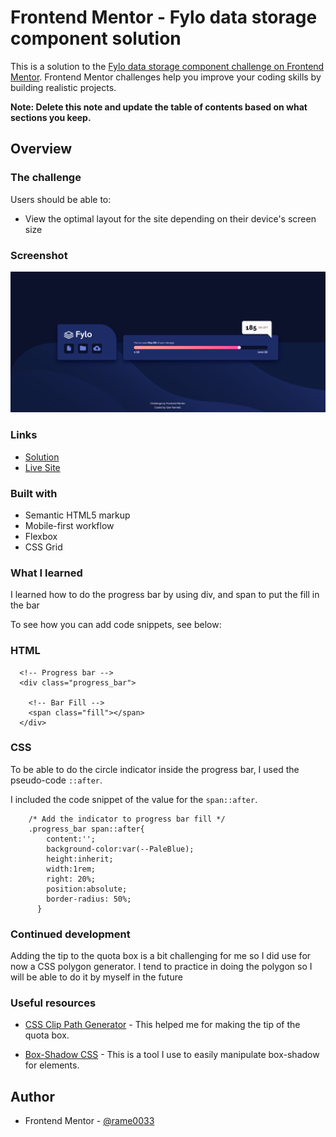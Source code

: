# Frontend Mentor - Fylo data storage component solution

This is a solution to the [Fylo data storage component challenge on Frontend Mentor](https://www.frontendmentor.io/challenges/fylo-data-storage-component-1dZPRbV5n). Frontend Mentor challenges help you improve your coding skills by building realistic projects. 

**Note: Delete this note and update the table of contents based on what sections you keep.**

## Overview

### The challenge

Users should be able to:

- View the optimal layout for the site depending on their device's screen size

### Screenshot

![](./screenshot/Screenshot%202024-05-14%20151834.png)

### Links

- [Solution](https://github.com/rame0033/practice_pages/tree/main/14_fylocomp)
- [Live Site](https://rame0033.github.io/practice_pages/14_fylocomp)

### Built with

- Semantic HTML5 markup
- Mobile-first workflow
- Flexbox
- CSS Grid

### What I learned

I learned how to do the progress bar by using div, and span to put the fill in the bar

To see how you can add code snippets, see below:

### HTML
      <!-- Progress bar -->
      <div class="progress_bar">

        <!-- Bar Fill -->
        <span class="fill"></span>
      </div>

### CSS
To be able to do the circle indicator inside the progress bar, I used the pseudo-code `::after`.

I included the code snippet of the value for the `span::after`.



        /* Add the indicator to progress bar fill */
        .progress_bar span::after{
            content:'';
            background-color:var(--PaleBlue);
            height:inherit;
            width:1rem;
            right: 20%;
            position:absolute;
            border-radius: 50%;
          }



### Continued development

Adding the tip to the quota box is a bit challenging for me so I did use for now a CSS polygon generator. I tend to practice in doing the polygon so I will be able to do it by myself in the future

### Useful resources

- [CSS Clip Path Generator](https://www.cssportal.com/css-clip-path-generator/) - This helped me for making the tip of the quota box.

- [Box-Shadow CSS](https://cssgenerator.org/box-shadow-css-generator.html) - This is a tool I use to easily manipulate box-shadow for elements.

## Author

- Frontend Mentor - [@rame0033](https://www.frontendmentor.io/profile/rame0033)